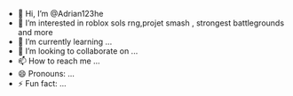 - 👋 Hi, I’m @Adrian123he
- 👀 I’m interested in roblox sols rng,projet smash , strongest battlegrounds and more
- 🌱 I’m currently learning ...
- 💞️ I’m looking to collaborate on ...
- 📫 How to reach me ...
- 😄 Pronouns: ...
- ⚡ Fun fact: ...

<!---
Adrian123he/Adrian123he is a ✨ special ✨ repository because its `README.md` (this file) appears on your GitHub profile.
You can click the Preview link to take a look at your changes.
--->
